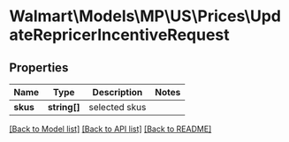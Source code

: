 # Walmart\Models\MP\US\Prices\UpdateRepricerIncentiveRequest

## Properties

Name | Type | Description | Notes
------------ | ------------- | ------------- | -------------
**skus** | **string[]** | selected skus |


[[Back to Model list]](./) [[Back to API list]](../../../../../README.md#supported-apis) [[Back to README]](../../../../../README.md)
